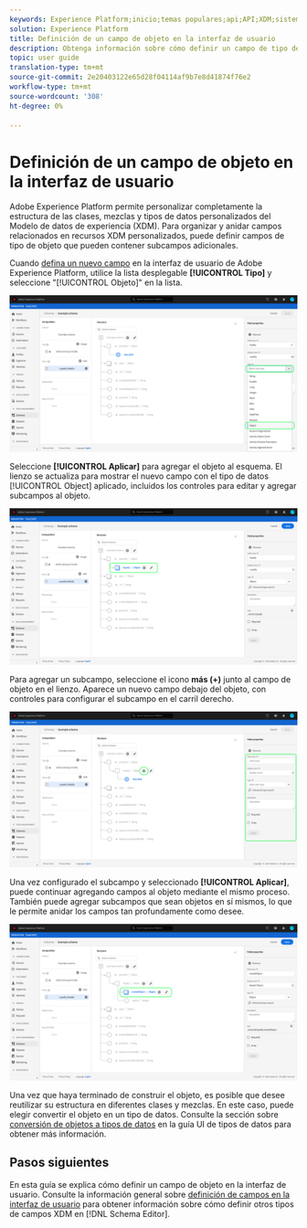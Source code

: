 ```yaml
---
keywords: Experience Platform;inicio;temas populares;api;API;XDM;sistema XDM;modelo de datos de experiencia;modelo de datos;ui;espacio de trabajo;objeto;campo;
solution: Experience Platform
title: Definición de un campo de objeto en la interfaz de usuario
description: Obtenga información sobre cómo definir un campo de tipo de objeto en la interfaz de usuario del Experience Platform.
topic: user guide
translation-type: tm+mt
source-git-commit: 2e20403122e65d28f04114af9b7e8d41874f76e2
workflow-type: tm+mt
source-wordcount: '308'
ht-degree: 0%

---
```



# Definición de un campo de objeto en la interfaz de usuario

Adobe Experience Platform permite personalizar completamente la estructura de las clases, mezclas y tipos de datos personalizados del Modelo de datos de experiencia (XDM). Para organizar y anidar campos relacionados en recursos XDM personalizados, puede definir campos de tipo de objeto que pueden contener subcampos adicionales.

Cuando [defina un nuevo campo](./overview.md#define) en la interfaz de usuario de Adobe Experience Platform, utilice la lista desplegable **[!UICONTROL Tipo]** y seleccione &quot;[!UICONTROL Objeto]&quot; en la lista.

![](../../images/ui/fields/special/object.png)

Seleccione **[!UICONTROL Aplicar]** para agregar el objeto al esquema. El lienzo se actualiza para mostrar el nuevo campo con el tipo de datos [!UICONTROL Object] aplicado, incluidos los controles para editar y agregar subcampos al objeto.

![](../../images/ui/fields/special/object-applied.png)

Para agregar un subcampo, seleccione el icono **más (+)** junto al campo de objeto en el lienzo. Aparece un nuevo campo debajo del objeto, con controles para configurar el subcampo en el carril derecho.

![](../../images/ui/fields/special/object-add-field.png)

Una vez configurado el subcampo y seleccionado **[!UICONTROL Aplicar]**, puede continuar agregando campos al objeto mediante el mismo proceso. También puede agregar subcampos que sean objetos en sí mismos, lo que le permite anidar los campos tan profundamente como desee.

![](../../images/ui/fields/special/object-nested.png)

Una vez que haya terminado de construir el objeto, es posible que desee reutilizar su estructura en diferentes clases y mezclas. En este caso, puede elegir convertir el objeto en un tipo de datos. Consulte la sección sobre [conversión de objetos a tipos de datos](../resources/data-types.md#convert) en la guía UI de tipos de datos para obtener más información.

## Pasos siguientes

En esta guía se explica cómo definir un campo de objeto en la interfaz de usuario. Consulte la información general sobre [definición de campos en la interfaz de usuario](./overview.md#special) para obtener información sobre cómo definir otros tipos de campos XDM en [!DNL Schema Editor].
